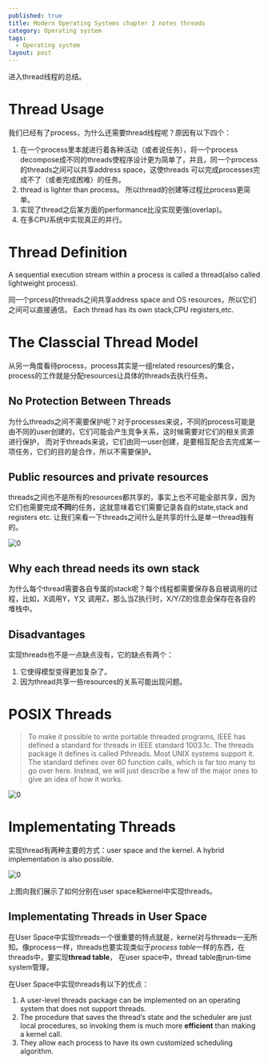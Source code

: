 ```yaml
---
published: true
title: Modern Operating Systems chapter 2 notes threads
category: Operating system
tags: 
  - Operating system
layout: post
---
```


进入thread线程的总结。

# Thread Usage

我们已经有了process，为什么还需要thread线程呢？原因有以下四个：
1. 在一个process里本就进行着各种活动（或者说任务），将一个process decompose成不同的threads使程序设计更为简单了，并且，同一个process的threads之间可以共享address space，这使threads
可以完成processes完成不了（或者完成困难）的任务。
2. thread is lighter than process。 所以thread的创建等过程比process更简单。
3. 实现了thread之后某方面的performance比没实现更强(overlap)。
4. 在多CPU系统中实现真正的并行。

# Thread Definition

A sequential execution stream within a process is called a thread(also called lightweight process).

同一个prcess的threads之间共享address space and OS resources，所以它们之间可以直接通信。
Each thread has its own stack,CPU registers,etc.

# The Classcial Thread Model

从另一角度看待process，process其实是一组related resources的集合，process的工作就是分配resources让具体的threads去执行任务。

## No Protection Between Threads

为什么threads之间不需要保护呢？对于processes来说，不同的process可能是由不同的user创建的，它们可能会产生竞争关系，这时候需要对它们的相关资源进行保护，
而对于threads来说，它们由同一user创建，是要相互配合去完成某一项任务，它们的目的是合作，所以不需要保护。

## Public resources and private resources

threads之间也不是所有的resources都共享的，事实上也不可能全部共享，因为它们也需要完成**不同**的任务，这就意味着它们需要记录各自的state,stack and registers etc.
让我们来看一下threads之间什么是共享的什么是单一thread独有的。

![0](https://raw.githubusercontent.com/Logos23333/Logos23333.github.io/master/_posts/image/os/1.png)

## Why each thread needs its own stack

为什么每个thread需要各自专属的stack呢？每个线程都需要保存各自被调用的过程，比如，X调用Y，Y又
调用Z，那么当Z执行时，X/Y/Z的信息会保存在各自的堆栈中。

## Disadvantages

实现threads也不是一点缺点没有，它的缺点有两个：
1. 它使得模型变得更加复杂了。
2. 因为thread共享一些resources的关系可能出现问题。

# POSIX Threads

>To make it possible to write portable threaded programs, IEEE has defined a standard for threads in IEEE standard 1003.1c. The threads package it defines is
called Pthreads. Most UNIX systems support it. The standard defines over 60 function calls, which is far too many to go over here. Instead, we will just describe
a few of the major ones to give an idea of how it works. 

![0](https://raw.githubusercontent.com/Logos23333/Logos23333.github.io/master/_posts/image/os/2.png)

# Implementating Threads

实现thread有两种主要的方式：user space and the kernel. A hybrid implementation is also possible.

![0](https://raw.githubusercontent.com/Logos23333/Logos23333.github.io/master/_posts/image/os/3.png)

上图向我们展示了如何分别在user space和kernel中实现threads。

## Implementating Threads in User Space

在User Space中实现threads一个很重要的特点就是，kernel对与threads一无所知。像process一样，threads也要实现类似于*process table*一样的东西，在threads中，要实现**thread table**，
在user space中，thread table由run-time system管理，

在User Space中实现threads有以下的优点：
1. A user-level threads package can be implemented on an operating system that does not support threads.
2. The procedure that saves the thread’s state and the scheduler are just local procedures, so invoking them is much more **efficient** than making a kernel call.
3. They allow each process to have its own customized scheduling algorithm. 


